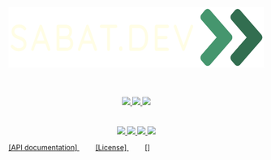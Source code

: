 <h3 align="center">
  <img src="https://raw.githubusercontent.com/Cloud11665/sabat.dev/master/images/head.png" height="120px">
  <p>&nbsp;</p>
</h3>

<p align="center">
  <a href="https://sabat.dev">
    <img src="https://img.shields.io/website?down_color=critical&down_message=offline&logo=icloud&logoColor=ffffff&up_color=45966e&up_message=online&url=https%3A%2F%2Fsabat.dev">
  </a>
  <a href="https://github.com/Cloud11665/sabat.dev/actions">
    <img src="https://img.shields.io/github/workflow/status/Cloud11665/sabat.dev/build?color=%2345966e&label=build&logo=python&logoColor=ffffff">
  </a>
  <a href="https://github.com/Cloud11665/sabat.dev/actions">
    <img src="https://img.shields.io/github/workflow/status/Cloud11665/sabat.dev/test?color=%2345966e&label=API&logo=flask">
  </a>
</p>
<h1></h1>
<p align="center">
  <a href="https://github.com/Cloud11665/sabat.dev/tree/master/api">
    <img src="https://img.shields.io/badge/API%20version-1.1-informational">
  </a>
  <a href="https://github.com/Cloud11665/sabat.dev/blob/master/LICENSE">
    <img src="https://img.shields.io/github/license/Cloud11665/sabat.dev">
  </a>
  <a href="https://www.codefactor.io/repository/github/cloud11665/sabat.dev">
    <img src="https://img.shields.io/codefactor/grade/github/Cloud11665/sabat.dev">
  </a>
  <a href="https://github.com/Cloud11665/sabat.dev/blob/master/Pipfile.lock">
    <img src="https://img.shields.io/github/pipenv/locked/python-version/Cloud11665/sabat.dev">
  </a>
</p>

<p>
  <a href="https://github.com/Cloud11665/sabat.dev/tree/master/api">
  [API documentation]
  </a>
  &emsp;&emsp;
  <a href="https://github.com/Cloud11665/sabat.dev/blob/master/LICENSE">
  [License]
  </a>
  &emsp;&emsp;
  <a href="https://github.com/Cloud11665/sabat.dev">
  []
</p>

